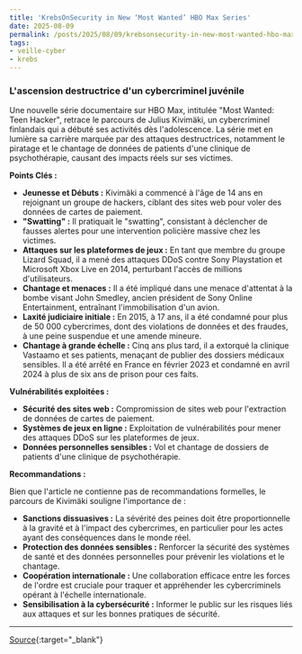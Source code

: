 ```yaml
---
title: 'KrebsOnSecurity in New ‘Most Wanted’ HBO Max Series'
date: 2025-08-09
permalink: /posts/2025/08/09/krebsonsecurity-in-new-most-wanted-hbo-max-series/
tags:
- veille-cyber
- krebs
---
```

### L'ascension destructrice d'un cybercriminel juvénile

Une nouvelle série documentaire sur HBO Max, intitulée "Most Wanted: Teen Hacker", retrace le parcours de Julius Kivimäki, un cybercriminel finlandais qui a débuté ses activités dès l'adolescence. La série met en lumière sa carrière marquée par des attaques destructrices, notamment le piratage et le chantage de données de patients d'une clinique de psychothérapie, causant des impacts réels sur ses victimes.

**Points Clés :**

*   **Jeunesse et Débuts :** Kivimäki a commencé à l'âge de 14 ans en rejoignant un groupe de hackers, ciblant des sites web pour voler des données de cartes de paiement.
*   **"Swatting" :** Il pratiquait le "swatting", consistant à déclencher de fausses alertes pour une intervention policière massive chez les victimes.
*   **Attaques sur les plateformes de jeux :** En tant que membre du groupe Lizard Squad, il a mené des attaques DDoS contre Sony Playstation et Microsoft Xbox Live en 2014, perturbant l'accès de millions d'utilisateurs.
*   **Chantage et menaces :** Il a été impliqué dans une menace d'attentat à la bombe visant John Smedley, ancien président de Sony Online Entertainment, entraînant l'immobilisation d'un avion.
*   **Laxité judiciaire initiale :** En 2015, à 17 ans, il a été condamné pour plus de 50 000 cybercrimes, dont des violations de données et des fraudes, à une peine suspendue et une amende mineure.
*   **Chantage à grande échelle :** Cinq ans plus tard, il a extorqué la clinique Vastaamo et ses patients, menaçant de publier des dossiers médicaux sensibles. Il a été arrêté en France en février 2023 et condamné en avril 2024 à plus de six ans de prison pour ces faits.

**Vulnérabilités exploitées :**

*   **Sécurité des sites web :** Compromission de sites web pour l'extraction de données de cartes de paiement.
*   **Systèmes de jeux en ligne :** Exploitation de vulnérabilités pour mener des attaques DDoS sur les plateformes de jeux.
*   **Données personnelles sensibles :** Vol et chantage de dossiers de patients d'une clinique de psychothérapie.

**Recommandations :**

Bien que l'article ne contienne pas de recommandations formelles, le parcours de Kivimäki souligne l'importance de :

*   **Sanctions dissuasives :** La sévérité des peines doit être proportionnelle à la gravité et à l'impact des cybercrimes, en particulier pour les actes ayant des conséquences dans le monde réel.
*   **Protection des données sensibles :** Renforcer la sécurité des systèmes de santé et des données personnelles pour prévenir les violations et le chantage.
*   **Coopération internationale :** Une collaboration efficace entre les forces de l'ordre est cruciale pour traquer et appréhender les cybercriminels opérant à l'échelle internationale.
*   **Sensibilisation à la cybersécurité :** Informer le public sur les risques liés aux attaques et sur les bonnes pratiques de sécurité.

---
[Source](https://krebsonsecurity.com/2025/08/krebsonsecurity-in-new-most-wanted-hbo-max-series/){:target="_blank"}
